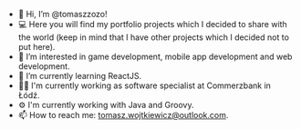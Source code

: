 - 👋 Hi, I’m @tomaszzozo!
- 💻 Here you will find my portfolio projects which I decided to share with the world (keep in mind that I have other projects which I decided not to put here).
- 👀 I’m interested in game development, mobile app development and web development.
- 🌱 I’m currently learning ReactJS.
- 👨‍💻 I'm currently working as software specialist at Commerzbank in Łódź.
- ⚙️ I'm currently working with Java and Groovy.
- 📫 How to reach me: tomasz.wojtkiewicz@outlook.com.
